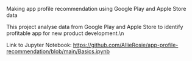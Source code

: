 Making app profile recommendation using Google Play and Apple Store data

This project analyse data from Google Play and Apple Store to identify profitable app for new product development.\n 

Link to Jupyter Notebook: https://github.com/AllieRosie/app-profile-recommendation/blob/main/Basics.ipynb
